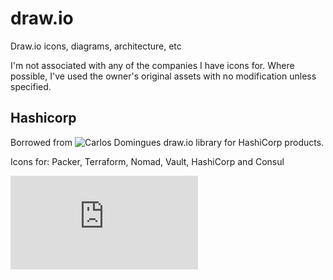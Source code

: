 # draw.io
Draw.io icons, diagrams, architecture, etc

I'm not associated with any of the companies I have icons for. Where possible, I've used the owner's original assets with no modification unless specified.

## Hashicorp
Borrowed from ![Carlos Domingues](https://github.com/CarlosDomingues/hashicorp-draw.io) draw.io library for HashiCorp products. 

Icons for: Packer, Terraform, Nomad, Vault, HashiCorp and Consul

![HashiCorp](https://raw.githubusercontent.com/ChrisHirsch/draw.io/main/HashiCorpIcons.xml)
